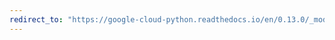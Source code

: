 ```yaml
---
redirect_to: "https://google-cloud-python.readthedocs.io/en/0.13.0/_modules/gcloud/bigtable/row_filters.html"
---
```

